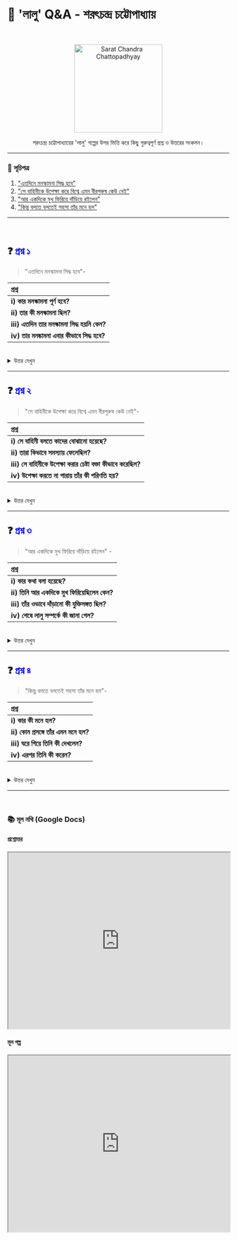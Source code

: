 
# 📖 'লালু' Q&A - শরৎচন্দ্র চট্টোপাধ্যায়

<br>

<p align="center">
  <img src="https://upload.wikimedia.org/wikipedia/commons/7/7b/Sarat_Chandra_Chattopadhyay_portrait.jpg" alt="Sarat Chandra Chattopadhyay" width="200"/>
</p>

<p align="center">
  শরৎচন্দ্র চট্টোপাধ্যায়ের 'লালু' গল্পের উপর ভিত্তি করে কিছু গুরুত্বপূর্ণ প্রশ্ন ও উত্তরের সংকলন।
</p>

---

### 📝 সূচিপত্র

1.  ["এতদিনে মনস্কামনা সিদ্ধ হবে"](#question-1)
2.  ["সে বাহিনীকে উপেক্ষা করে বিশ্বে এমন বীরপুরুষ কেউ নেই"](#question-2)
3.  ["আর একদিকে মুখ ফিরিয়ে দাঁড়িয়ে রইলেন"](#question-3)
4.  ["কিন্তু বলতে বলতেই সহসা তাঁর মনে হল"](#question-4)

---

<br>

## <a name="question-1"></a>❓ <font color="blue">প্রশ্ন ১</font>

> "এতদিনে মনস্কামনা সিদ্ধ হবে"-

| প্রশ্ন |
| :--- |
| **i) কার মনস্কামনা পূর্ণ হবে?** |
| **ii) তার কী মনস্কামনা ছিল?** |
| **iii) এতদিন তার মনস্কামনা সিদ্ধ হয়নি কেন?** |
| **iv) তার মনষ্কামনা এবার কীভাবে সিদ্ধ হবে?** |

<br>

<details>
<summary>উত্তর দেখুন</summary>

| অংশ | উত্তর |
| :-- | :---- |
| **i)** | শরৎচন্দ্র চট্টোপাধ্যায়ের 'লালু' গল্পে লালুর মা নন্দরানীর মনস্কামনা পূর্ণ হবার কথা বলা হয়েছে। |
| **ii)** | নন্দরানী অবস্থাপন্ন ঘরের গৃহিণী। বহুদিনের আশা তার মনস্কামনা পূর্ণ হবার- বাড়িতে গুরুদেবের পায়ের ধুলো পড়বে। বাড়িটা হবে পবিত্র। তাই গুরুদেবের চিঠি পেয়ে নন্দরানী উৎফুল্ল হয়ে ওঠেন। |
| **iii)**| এতদিন তার মনস্কামনা সিদ্ধ হয়নি তার কারণ গুরুদেবের স্মৃতিরত্নের বয়স ও ফরিদপুর থেকে ভাগলপুরের দূরত্ব। ফরিদপুর থেকে ভাগলপুর আসার দীর্ঘ পথশ্রম তার সহ্য হবে না। তাই শত ইচ্ছা থাকলেও গুরুদেবকে তার বাড়িতে এনে তার আশীর্বাদ নেওয়া সম্ভব হয়নি। |
| **iv)** | নন্দরানীর মনস্কামনা এবার সিদ্ধ হবে। কারণ গুরুদেব স্মৃতিরত্ন সূর্যগ্রহণ উপলক্ষে স্নান করতে কাশীতে আসছেন। সেখান থেকে ভাগলপুরের দূরত্ব খুবই কম। তাই গুরুদেব নিজেই জানিয়েছেন যে ফেরার পথে তিনি নন্দরানীকে আশীর্বাদ করে যাবেন। এভাবেই নন্দরানীর মনস্কামনা সিদ্ধ হবে। |

</details>

---

## <a name="question-2"></a>❓ <font color="blue">প্রশ্ন ২</font>

> "সে বাহিনীকে উপেক্ষা করে বিশ্বে এমন বীরপুরুষ কেউ নেই"-

| প্রশ্ন |
| :--- |
| **i) সে বাহিনী বলতে কাদের বোঝানো হয়েছে?** |
| **ii) তারা কিভাবে সমস্যায় ফেলেছিল?** |
| **iii) সে বাহিনীকে উপেক্ষা করার চেষ্টা বক্তা কীভাবে করেছিল?** |
| **iv) উপেক্ষা করতে না পারায় তাঁর কী পরিণতি হয়?** |

<br>

<details>
<summary>উত্তর দেখুন</summary>

| অংশ | উত্তর |
| :-- | :---- |
| **i)** | শরৎচন্দ্রের 'লালু' গল্পের 'সে বাহিনী' বলতে ভাগলপুরে অবস্থিত লালুর মা নন্দরানীর বাড়ির মশা-বাহিনীকে বোঝানো হয়েছে। তাদের কামড়ে জ্বালা যেমন, তেমনি তার চুলকানি। |
| **ii)** | তারা ঝাঁকে ঝাঁকে অগণিত সংখ্যায় রাতের অন্ধকারে গুরুদেবকে সমস্যায় ফেলেছিল। তাদের কামড়ের জ্বালা যেমন, তেমনি তার চুলকানি। গুরুদেব স্থান ত্যাগ করলেও মশক বাহিনী কিন্তু তার পিছু ছাড়েনি। |
| **iii)**| সে বাহিনীকে উপেক্ষা করার জন্য স্মৃতিরত্ন প্রথমে দ্রুত সেই স্থান ত্যাগ করেন। মশক বাহিনীও তাঁর সঙ্গ নেয়। তাদের আক্রমণ থেকে বাঁচতে গামছা দিয়ে প্রতিহত করার চেষ্টা করেন কিন্তু তাতেও কাজে এলো না। তখন স্মৃতিরত্ন একবার এপার থেকে ওপাশে, আবার ওপাশ থেকে এপাশে ছুটে বেড়াতে লাগলেন। শীতের মধ্যেও তাঁর ঘাম দেখা দিল। |
| **iv)** | তারপর বারান্দার এক কোণে হেলান দিয়ে কখন যে ঘুমিয়ে পড়েন তা জানতে পারেননি। মশাদের কামড়ে অবশ্যই মারা না গেলেও মৃতপ্রায় হয়ে পড়েন। ভোরবেলা নন্দরানী এসে তাকে উদ্ধার করেন। কোনোরকমে প্রাণে বেঁচে সে যাত্রায় স্মৃতিরত্ন ফিরে আসেন। |

</details>

---

## <a name="question-3"></a>❓ <font color="blue">প্রশ্ন ৩</font>

> "আর একদিকে মুখ ফিরিয়ে দাঁড়িয়ে রইলেন" -

| প্রশ্ন |
| :--- |
| **i) কার কথা বলা হয়েছে?** |
| **ii) তিনি আর একদিকে মুখ ফিরিয়েছিলেন কেন?** |
| **iii) তাঁর ওভাবে দাঁড়ানো কী যুক্তিসঙ্গত ছিল?** |
| **iv) শেষে লালু সম্পর্কে কী জানা গেল?** |

<br>

<details>
<summary>উত্তর দেখুন</summary>

| অংশ | উত্তর |
| :-- | :---- |
| **i)** | শরৎচন্দ্র চট্টোপাধ্যায় রচিত 'লালু' গল্পে লালুর বাবার সম্পর্কে বলা হয়েছে। |
| **ii)** | নন্দরানীর বাড়িতে তার গুরুদেবের অর্ধমৃত অবস্থার জন্য লালুই দায়ী। নন্দরানী তাই রেগে গিয়ে বাড়ির চাকরদের লালুকে ধরে আনতে বলেন এবং এ ব্যাপারে লালুর বাবা ব্যাপারটা বুঝতে পারেন এবং কৌতুক বোধ করে অন্যদিকে মুখ ফিরিয়ে দাঁড়িয়ে থাকেন। |
| **iii)**| না, ওই সময় ওভাবে দাঁড়ানো তার যুক্তিসঙ্গত হয়নি। তাছাড়া তিনি কিই বা করতে পারতেন! গুরুদেবের বোকামির জন্যই এমন ব্যাপারটা ঘটেছে। মনে মনে লালুর দুষ্টু বুদ্ধির তারিফ করা ছাড়া তাঁর আর কিছুই করার ছিল না। |
| **iv)** | শেষে লালু সম্পর্কে জানা যায় যে, লালু তার মায়ের হাত থেকে বাঁচতে পাড়ায় তার মাসির বাড়িতে চলে যায়। চাকররা ধরে আনতে গেলে মাসি তাকে আনতে দেননি। কারণ মাসি জানতেন সেই সময় লালুকে ছেড়ে দিলে নন্দরানী রাগের মাথায় তাকে মারধর করবে। তাই খাবার খাইয়ে শান্ত করে তাকে কয়েকদিন বাড়িতে রেখে দেন। লালু পনেরো দিন তার বাড়ির ত্রিসীমানায় পা রাখেনি। |

</details>

---

## <a name="question-4"></a>❓ <font color="blue">প্রশ্ন ৪</font>

> "কিন্তু বলতে বলতেই সহসা তাঁর মনে হল"-

| প্রশ্ন |
| :--- |
| **i) কার কী মনে হল?** |
| **ii) কোন প্রসঙ্গে তাঁর এমন মনে হল?** |
| **iii) ঘরে গিয়ে তিনি কী দেখলেন?** |
| **iv) এরপর তিনি কী করেন?** |

<br>

<details>
<summary>উত্তর দেখুন</summary>

| অংশ | উত্তর |
| :-- | :---- |
| **i)** | শরৎচন্দ্রের লেখা 'লালু' গল্পে লালুর মা নন্দরানীর মনে হল। নন্দরানীর মনে হল তাঁর গুরুদেবের দুর্গতির জন্য হয়তো লালুই দায়ী। |
| **ii)** | নন্দরানীর গুরুদেব নতুন বাড়িতে নন্দরানীকে আশীর্বাদ করতে এসে লালুর দ্বারা অপদস্থ হন। মশারির চালে বরফ রেখে লালু গুরুদেবকে সারারাত ছুটিয়ে মেরেছেন। গুরুদেব ভাবলেন নন্দরানীর নতুন বাড়ির ছাদ ফেটে চৌচির হয়ে গেছে। আর তখনই নন্দরানীর মনে হল এর পিছনে লালুর হাত নেই তো! এই প্রসঙ্গেই এই উক্তি। |
| **iii)**| ঘরে গিয়ে নন্দরানী দেখতে পেলেন সব জিনিস লন্ডভন্ড। দক্ষিণ দিকের খাট উত্তর দিকে, গুরুদেবের ক্যাম্বিসের ব্যাগটা জানালা ছেড়ে মাঝখানে নেমে গেছে। ঘরের জিনিসপত্রগুলো সব এলোমেলো। ঘর ফাঁকা, গুরুদেব ঘরে নেই। |
| **iv)** | অবস্থা দেখার পর নন্দরানীর চোখ পড়ল বারান্দার বেঞ্চির এক কোণে আলো-অন্ধকারে মানুষের মতো কী একটা বসে আছে। সাহস করে একটু কাছে গিয়ে ঝুঁকে দেখতে পেলেন গুরুদেবকে। অব্যক্ত আশঙ্কায় তিনি 'ঠাকুরমশাই, ঠাকুরমশাই' বলে চেঁচিয়ে উঠলেন। |

</details>

---
<br>

### 📚 মূল নথি (Google Docs)

#### প্রশ্নোত্তর
<iframe src="https://docs.google.com/document/d/e/2PACX-1vQvCcq8UG5PU9qQi8YszAMHo-A7hs4zQo6KfqtW-Re-2IRBBzU1OWoJyx4-_th02n9znK6NrrGfY3AG/pub?embedded=true" width="100%" height="400"></iframe>

#### মূল গল্প
<iframe src="https://docs.google.com/document/d/e/2PACX-1vQJQfd_KwHfzlWPUsvqUbu9Qj1lM7ZezhamymDLHCR7UCcBVQdUigavI7jARi8LuI3C61YvYakX_25k/pub?embedded=true" width="100%" height="400"></iframe>
